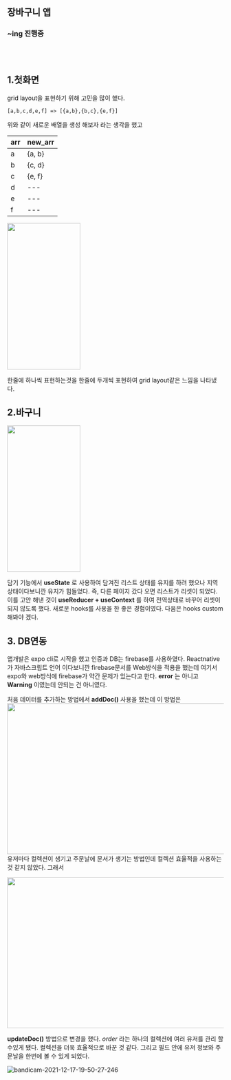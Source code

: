 ## 장바구니 앱

### ~ing 진행중 
<br>
<br>

## 1.첫화면
  
  grid layout을 표현하기 위해 고민을 많이 했다. 

  ```
  [a,b,c,d,e,f] => [{a,b},{b,c},{e,f}]
  ```
  위와 같이 새로운 배열을 생성 해보자 라는 생각을 했고 
  
arr|new_arr|
---|---|
a|{a, b}|
b|{c, d}|
c|{e, f}|
d| --- |
e| --- |
f| --- |


<img src="https://user-images.githubusercontent.com/38012855/146524800-06b5c851-7971-4ba9-b38b-ba3e831507a4.png" width="170" height="340"/>

  한줄에 하나씩 표현하는것을 한줄에 두개씩 표현하여 grid layout같은 느낌을 나타냈다.

## 2.바구니

<img src="https://user-images.githubusercontent.com/38012855/146527417-0645d21d-383c-46d8-9ad3-2f50e0c1e0cd.png" width="170" height="340"/>

담기 기능에서 __useState__ 로 사용하여 담겨진 리스트 상태를 유지를 하려 했으나 지역 상태이다보니깐 유지가 힘들었다. 즉, 다른 페이지 갔다 오면 리스트가 리셋이 되었다. 이를 고안 해낸 것이 __useReducer + useContext__ 를 하여 전역상태로 바꾸어 리셋이 되지 않도록 했다. 새로운 hooks를 사용을 한 좋은 경험이였다. 다음은 hooks custom해봐야 겠다.


## 3. DB연동

앱개발은 expo cli로 시작을 했고 
인증과 DB는 firebase를 사용하였다. Reactnative가 자바스크립트 언어 이다보니깐 firebase문서를 Web방식을 적용을 했는데 여기서 expo와 web방식에 firebase가 약간 문제가 있는다고 한다. __error__ 는 아니고 __Warning__ 이였는데 안되는 건 아니였다.

처음 데이터를 추가하는 방법에서 __addDoc()__ 사용을 했는데 이 방법은 
<br>
<img src="https://user-images.githubusercontent.com/38012855/146528660-3aedbe26-0d9d-4765-a200-10d13b29b031.JPG" width="700" height="350"/>
<br>
유저마다 컬렉션이 생기고 주문날에 문서가 생기는 방법인데 컬렉션 효율적을 사용하는 것 같지 않았다. 그래서

<img src="https://user-images.githubusercontent.com/38012855/146529080-acfe52d9-442c-44b0-8030-1e22c98d956d.JPG" width="700" height="350"/>

__updateDoc()__ 방법으로 변경을 했다.  *order* 라는 하나의 컬렉션에 여러 유저를 관리 할 수있게 됐다. 컬렉션을 더욱 효율적으로 바꾼 것 같다. 그리고 필드 안에 유저 정보와 주문날을 한번에 
볼 수 있게 되었다.


![bandicam-2021-12-17-19-50-27-246](https://user-images.githubusercontent.com/38012855/146534128-b582430f-2a07-4b67-ae61-957747f705dc.gif)
